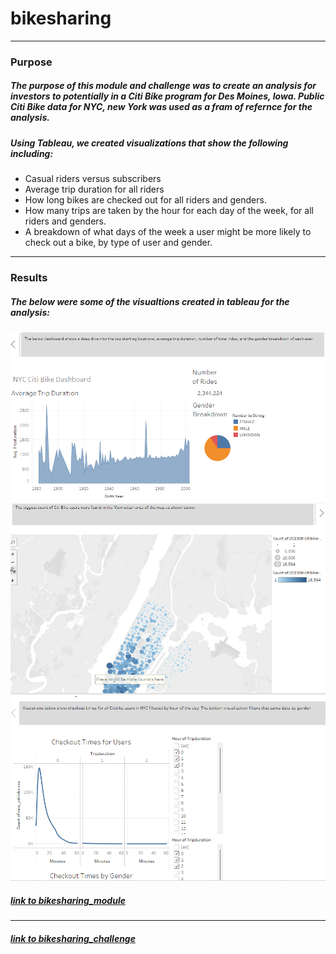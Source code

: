 # bikesharing
---
### Purpose
##### The purpose of this module and challenge was to create an analysis for investors to potentially in a Citi Bike program for Des Moines, Iowa.  Public Citi Bike data for NYC, new York was used as a fram of refernce for the analysis. 
##### Using Tableau, we created visualizations that show the following including:

* Casual riders versus subscribers
* Average trip duration for all riders
* How long bikes are checked out for all riders and genders.
* How many trips are taken by the hour for each day of the week, for all riders and genders.
* A breakdown of what days of the week a user might be more likely to check out a bike, by type of user and gender.
---
### Results
##### The below were some of the visualtions created in tableau for the analysis:
![](https://github.com/yfaulkne/bikesharing/blob/main/images/nyc_story2.png)
![](https://github.com/yfaulkne/bikesharing/blob/main/images/nyc_story1.png)
![](https://github.com/yfaulkne/bikesharing/blob/main/images/checkout_times1.png)

##### [link to bikesharing_module](https://public.tableau.com/app/profile/yakeemah.faulkner/viz/bikesharing_16556617879720)
---
##### [link to bikesharing_challenge](https://public.tableau.com/app/profile/yakeemah.faulkner/viz/bikesharing_challenge_16563782160170)
